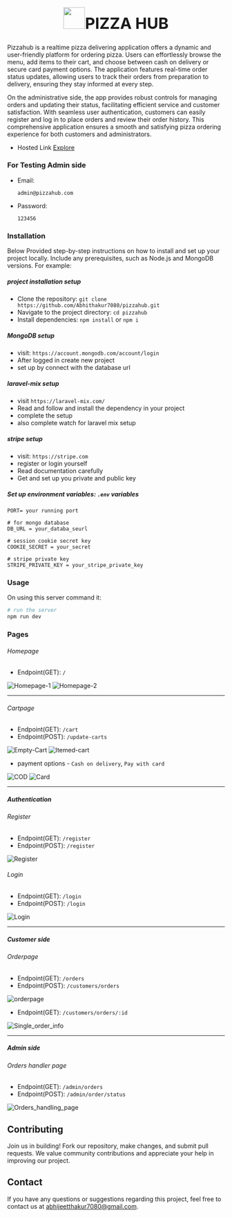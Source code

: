 <h1 align="center" style="font-size: 36px;"><img src="./public/img/logo.png" width=50/>PIZZA HUB</h1>

Pizzahub is a realtime pizza delivering application offers a dynamic and user-friendly platform for ordering pizza. Users can effortlessly browse the menu, add items to their cart, and choose between cash on delivery or secure card payment options. The application features real-time order status updates, allowing users to track their orders from preparation to delivery, ensuring they stay informed at every step.

On the administrative side, the app provides robust controls for managing orders and updating their status, facilitating efficient service and customer satisfaction. With seamless user authentication, customers can easily register and log in to place orders and review their order history. This comprehensive application ensures a smooth and satisfying pizza ordering experience for both customers and administrators.

- Hosted Link [Explore](https://pizzahub-qaym.onrender.com/)

### For Testing Admin side
- Email:
  ```
  admin@pizzahub.com
  ```
- Password:
  ```
  123456
  ```

### Installation
Below Provided step-by-step instructions on how to install and set up your project locally.
Include any prerequisites, such as Node.js and MongoDB versions. For example:

##### project installation setup
- Clone the repository: `git clone https://github.com/Abhithakur7080/pizzahub.git`
- Navigate to the project directory: `cd pizzahub`
- Install dependencies: `npm install` or `npm i`
  
##### MongoDB setup
- visit: `https://account.mongodb.com/account/login`
- After logged in create new project
- set up by connect with the database url

##### laravel-mix setup
- visit `https://laravel-mix.com/`
- Read and follow and install the dependency in your project
- complete the setup
- also complete watch for laravel mix setup
  
##### stripe setup
- visit: `https://stripe.com`
- register or login yourself
- Read documentation carefully
- Get and set up you private and public key

##### Set up environment variables: `.env` variables
``` dotenv
PORT= your running port

# for mongo database
DB_URL = your_databa_seurl

# session cookie secret key
COOKIE_SECRET = your_secret

# stripe private key
STRIPE_PRIVATE_KEY = your_stripe_private_key
```
  

### Usage
On using this server command it:
``` bash
# run the server
npm run dev
```
### Pages
###### Homepage
- Endpoint(GET): `/`
  
![Homepage-1](https://github.com/Abhithakur7080/pizzahub/assets/119639453/fa33d8c5-a1e4-40c9-87e3-36fcd2305cb1)
![Homepage-2](https://github.com/Abhithakur7080/pizzahub/assets/119639453/1ab59714-be82-42f0-bf0a-3fb97b1fa03e)

<hr/>

###### Cartpage
- Endpoint(GET): `/cart`
- Endpoint(POST): `/update-carts`
  
![Empty-Cart](https://github.com/Abhithakur7080/pizzahub/assets/119639453/4176e014-95ff-4fb0-b22f-b22beffd2de9)
![Itemed-cart](https://github.com/Abhithakur7080/pizzahub/assets/119639453/7942e265-d37d-44da-b700-7031462198ea)

- payment options - `Cash on delivery`, `Pay with card`
  
![COD](https://github.com/Abhithakur7080/pizzahub/assets/119639453/a7176474-f451-4787-bc0e-609abd45dd83)
![Card](https://github.com/Abhithakur7080/pizzahub/assets/119639453/df3b866a-c700-41e7-80cc-3953f168997a)

<hr/>

##### Authentication
###### Register
- Endpoint(GET): `/register`
- Endpoint(POST): `/register`
  
![Register](https://github.com/Abhithakur7080/pizzahub/assets/119639453/f4b73e24-5ff7-4537-8c42-8c69f8a378ca)



###### Login
- Endpoint(GET): `/login`
- Endpoint(POST): `/login`
  
![Login](https://github.com/Abhithakur7080/pizzahub/assets/119639453/6f8848dd-c232-4f6f-95e3-7ded11b05eb2)

<hr/>

##### Customer side
###### Orderpage
- Endpoint(GET): `/orders`
- Endpoint(POST): `/customers/orders`
  
![orderpage](https://github.com/Abhithakur7080/pizzahub/assets/119639453/998dc09b-9351-4f2a-a765-8438d79a4fb0)

- Endpoint(GET): `/customers/orders/:id`
  
![Single_order_info](https://github.com/Abhithakur7080/pizzahub/assets/119639453/4699ddce-e958-4268-b98a-a6825b157cc8)

<hr/>

##### Admin side
###### Orders handler page
- Endpoint(GET): `/admin/orders`
- Endpoint(POST): `/admin/order/status`

![Orders_handling_page](https://github.com/Abhithakur7080/pizzahub/assets/119639453/c227c1ed-770e-4238-8a42-76def1caee8a)

## Contributing
Join us in building! Fork our repository, make changes, and submit pull requests. We value community contributions and appreciate your help in improving our project.

## Contact
If you have any questions or suggestions regarding this project, feel free to contact us at [abhijeetthakur7080@gmail.com](mailto:abhijeetthakur7080@gmail.com).
